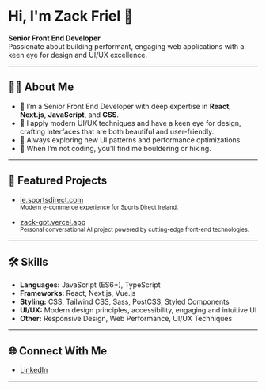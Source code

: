 # Hi, I'm Zack Friel 👋

**Senior Front End Developer**  
Passionate about building performant, engaging web applications with a keen eye for design and UI/UX excellence.

---

## 👨‍💻 About Me

- 🔭 I’m a Senior Front End Developer with deep expertise in **React**, **Next.js**, **JavaScript**, and **CSS**.
- 🎨 I apply modern UI/UX techniques and have a keen eye for design, crafting interfaces that are both beautiful and user-friendly.
- 🌱 Always exploring new UI patterns and performance optimizations.
- 🧗 When I’m not coding, you’ll find me bouldering or hiking.

---

## 🚀 Featured Projects

- [ie.sportsdirect.com](https://ie.sportsdirect.com/)  
  <sub>Modern e-commerce experience for Sports Direct Ireland.</sub>

- [zack-gpt.vercel.app](https://zack-gpt.vercel.app/)  
  <sub>Personal conversational AI project powered by cutting-edge front-end technologies.</sub>

---

## 🛠️ Skills

- **Languages:** JavaScript (ES6+), TypeScript
- **Frameworks:** React, Next.js, Vue.js
- **Styling:** CSS, Tailwind CSS, Sass, PostCSS, Styled Components
- **UI/UX:** Modern design principles, accessibility, engaging and intuitive UI
- **Other:** Responsive Design, Web Performance, UI/UX Techniques

---

## 🌐 Connect With Me

- [LinkedIn](https://www.linkedin.com/in/zackfriel/)

---

<!--
Let’s build something amazing together!
-->
